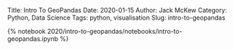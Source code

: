 Title: Intro To GeoPandas
Date: 2020-01-15
Author: Jack McKew
Category: Python, Data Science
Tags: python, visualisation
Slug: intro-to-geopandas

{% notebook 2020/intro-to-geopandas/notebooks/intro-to-geopandas.ipynb %}
